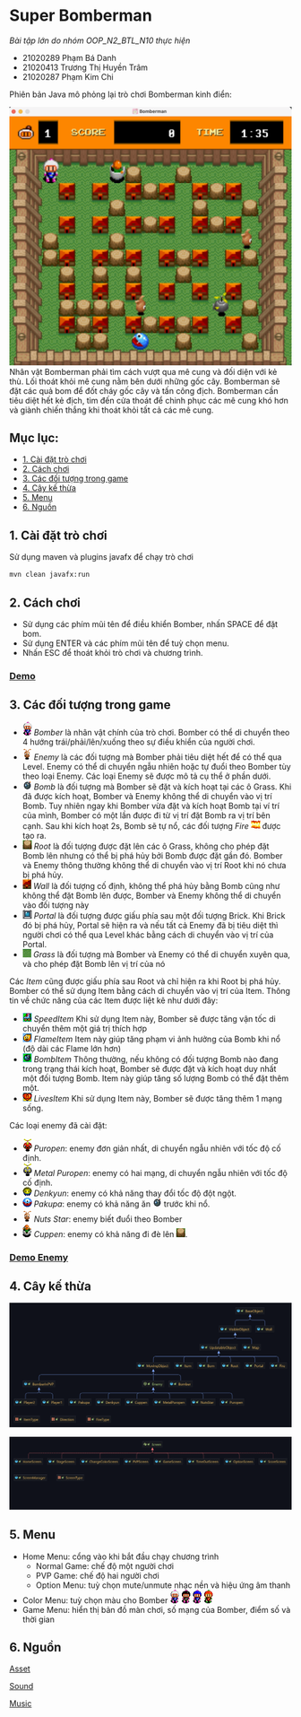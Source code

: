 # Super Bomberman


*Bài tập lớn do nhóm OOP_N2_BTL_N10 thực hiện*
- 21020289 Phạm Bá Danh
- 21020413 Trương Thị Huyền Trâm
- 21020287 Phạm Kim Chi

Phiên bản Java mô phỏng lại trò chơi Bomberman kinh điển:

![](src/main/resources/com/g10/asset/preview/preview.png)
Nhân vật Bomberman phải tìm cách vượt qua mê cung và đối diện với kẻ thù. Lối thoát khỏi mê cung nằm bên dưới những gốc cây. Bomberman sẽ đặt các quả bom để đốt cháy gốc cây và tấn công địch. Bomberman cần tiêu diệt hết kẻ địch, tìm đến cửa thoát để chinh phục các mê cung khó hơn và giành chiến thắng khi thoát khỏi tất cả các mê cung.

## Mục lục:
- [1. Cài đặt trò chơi](https://github.com/pbdanh/Bomberman#1-c%C3%A0i-%C4%91%E1%BA%B7t-tr%C3%B2-ch%C6%A1i)
- [2. Cách chơi](https://github.com/pbdanh/Bomberman#2-c%C3%A1ch-ch%C6%A1i)
- [3. Các đối tượng trong game](https://github.com/pbdanh/Bomberman#3-c%C3%A1c-%C4%91%E1%BB%91i-t%C6%B0%E1%BB%A3ng-trong-game)
- [4. Cây kế thừa](https://github.com/pbdanh/Bomberman#4-c%C3%A2y-k%E1%BA%BF-th%E1%BB%ABa)
- [5. Menu](https://github.com/pbdanh/Bomberman#5-menu)
- [6. Nguồn](https://github.com/pbdanh/Bomberman#6-ngu%E1%BB%93n)

## 1. Cài đặt trò chơi

Sử dụng maven và plugins javafx để chạy trò chơi

```bash
mvn clean javafx:run
```

## 2. Cách chơi
- Sử dụng các phím mũi tên để điều khiển Bomber, nhấn SPACE để đặt bom.
- Sử dụng ENTER và các phím mũi tên để tuỳ chọn menu.
- Nhấn ESC để thoát khỏi trò chơi và chương trình.
### [Demo](https://youtu.be/ioanaJ-9yTA)
## 3. Các đối tượng trong game

- ![](src/main/resources/com/g10/asset/bomber/bomber_white/bomber_white_down2.png) *Bomber* là nhân vật chính của trò chơi. Bomber có thể di chuyển theo 4 hướng trái/phải/lên/xuống theo sự điều khiển của người chơi.
- ![](src/main/resources/com/g10/asset/enemy/nuts_star/nuts_star_down1.png) *Enemy* là các đối tượng mà Bomber phải tiêu diệt hết để có thể qua Level. Enemy có thể di chuyển ngẫu nhiên hoặc tự đuổi theo Bomber tùy theo loại Enemy. Các loại Enemy sẽ được mô tả cụ thể ở phần dưới.
- ![](src/main/resources/com/g10/asset/bom/bom1.png) *Bomb* là đối tượng mà Bomber sẽ đặt và kích hoạt tại các ô Grass. Khi đã được kích hoạt, Bomber và Enemy không thể di chuyển vào vị trí Bomb. Tuy nhiên ngay khi Bomber vừa đặt và kích hoạt Bomb tại ví trí của mình, Bomber có một lần được đi từ vị trí đặt Bomb ra vị trí bên cạnh. Sau khi kích hoạt 2s, Bomb sẽ tự nổ, các đối tượng *Fire* ![](src/main/resources/com/g10/asset/fire/fire_horizon3.png) được tạo ra.
- ![](src/main/resources/com/g10/asset/root/root.png) *Root* là đối tượng được đặt lên các ô Grass, không cho phép đặt Bomb lên nhưng có thể bị phá hủy bởi Bomb được đặt gần đó. Bomber và Enemy thông thường không thể di chuyển vào vị trí Root khi nó chưa bị phá hủy.
- ![](src/main/resources/com/g10/asset/map/wall.png) *Wall* là đối tượng cố định, không thể phá hủy bằng Bomb cũng như không thể đặt Bomb lên được, Bomber và Enemy không thể di chuyển vào đối tượng này
- ![](src/main/resources/com/g10/asset/portal/portal1.png)  *Portal* là đối tượng được giấu phía sau một đối tượng Brick. Khi Brick đó bị phá hủy, Portal sẽ hiện ra và nếu tất cả Enemy đã bị tiêu diệt thì người chơi có thể qua Level khác bằng cách di chuyển vào vị trí của Portal.
- ![](src/main/resources/com/g10/asset/map/grass.png) *Grass* là đối tượng mà Bomber và Enemy có thể di chuyển xuyên qua, và cho phép đặt Bomb lên vị trí của nó

Các *Item* cũng được giấu phía sau Root và chỉ hiện ra khi Root bị phá hủy. Bomber có thể sử dụng Item bằng cách di chuyển vào vị trí của Item. Thông tin về chức năng của các Item được liệt kê như dưới đây:
- ![](src/main/resources/com/g10/asset/item/speed_up1.png)  *SpeedItem* Khi sử dụng Item này, Bomber sẽ được tăng vận tốc di chuyển thêm một giá trị thích hợp
- ![](src/main/resources/com/g10/asset/item/fire_up1.png) *FlameItem* Item này giúp tăng phạm vi ảnh hưởng của Bomb khi nổ (độ dài các Flame lớn hơn)
- ![](src/main/resources/com/g10/asset/item/bom_up1.png) *BombItem* Thông thường, nếu không có đối tượng Bomb nào đang trong trạng thái kích hoạt, Bomber sẽ được đặt và kích hoạt duy nhất một đối tượng Bomb. Item này giúp tăng số lượng Bomb có thể đặt thêm một.
- ![](src/main/resources/com/g10/asset/item/lives_up1.png) *LivesItem* Khi sử dụng Item này, Bomber sẽ được tăng thêm 1 mạng sống.

Các loại enemy đã cài đặt:
- ![](src/main/resources/com/g10/asset/enemy/puropen/puropen_down2.png) *Puropen*: enemy đơn giản nhất, di chuyển ngẫu nhiên với tốc độ cố định.
- ![](src/main/resources/com/g10/asset/enemy/metal_puropen/metal_puropen_down3.png) *Metal Puropen*: enemy có hai mạng, di chuyển ngẫu nhiên với tốc độ cố định.
- ![](src/main/resources/com/g10/asset/enemy/denkyun/denkyun5.png) *Denkyun*: enemy có khả năng thay đổi tốc độ đột ngột.
- ![](src/main/resources/com/g10/asset/enemy/pakupa/pakupa_down6.png) *Pakupa*: enemy có khả năng ăn ![](src/main/resources/com/g10/asset/bom/bom1.png) trước khi nổ.
- ![](src/main/resources/com/g10/asset/enemy/nuts_star/nuts_star_down1.png) *Nuts Star*: enemy biết đuổi theo Bomber
- ![](src/main/resources/com/g10/asset/enemy/cuppen/cuppen1.png) *Cuppen*: enemy có khả năng đi đè lên ![](src/main/resources/com/g10/asset/root/root.png).
### [Demo Enemy](https://youtu.be/yh4yEGG3cdI)
## 4. Cây kế thừa

![](src/main/resources/com/g10/asset/preview/package.png)

![](src/main/resources/com/g10/asset/preview/package2.png)
## 5. Menu
- Home Menu: cổng vào khi bắt đầu chạy chương trình
  + Normal Game: chế độ một người chơi
  + PVP Game: chế độ hai người chơi
  + Option Menu: tuỳ chọn mute/unmute nhạc nền và hiệu ứng âm thanh
- Color Menu: tuỳ chọn màu cho Bomber ![](src/main/resources/com/g10/asset/bomber/bomber_white/bomber_white_down2.png) ![](src/main/resources/com/g10/asset/bomber/bomber_black/bomber_black_down2.png) ![](src/main/resources/com/g10/asset/bomber/bomber_blue/bomber_blue_down2.png) ![](src/main/resources/com/g10/asset/bomber/bomber_red/bomber_red_down2.png)
- Game Menu: hiển thị bản đồ màn chơi, số mạng của Bomber, điểm số và thời gian
## 6. Nguồn
[Asset](https://www.spriters-resource.com/snes/sbomber/)

[Sound](https://www.sounds-resource.com/snes/superbomberman/sound/35684/)

[Music](https://youtu.be/2wPZvDrQ83A)